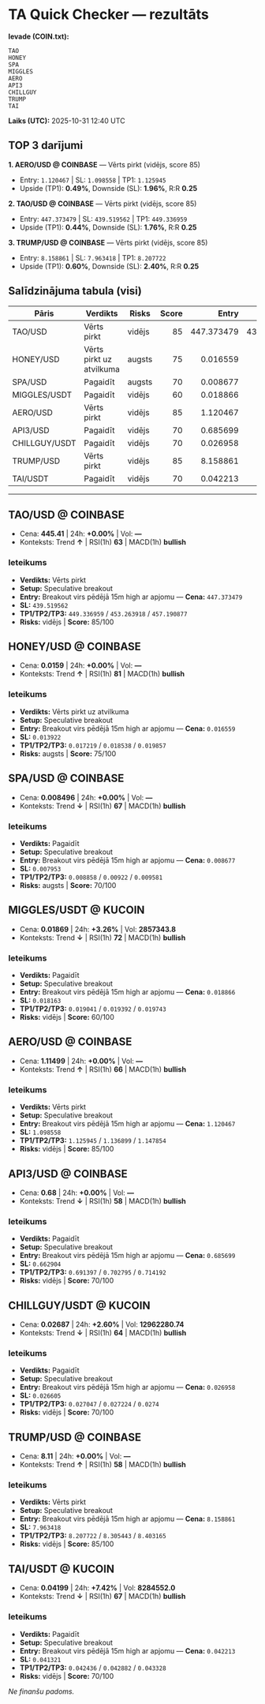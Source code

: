 # TA Quick Checker — rezultāts

**Ievade (COIN.txt):**
```
TAO
HONEY
SPA
MIGGLES
AERO
API3
CHILLGUY
TRUMP
TAI
```
**Laiks (UTC):** 2025-10-31 12:40 UTC

## TOP 3 darījumi
**1. AERO/USD @ COINBASE** — Vērts pirkt (vidējs, score 85)
- Entry: `1.120467` | SL: `1.098558` | TP1: `1.125945`
- Upside (TP1): **0.49%**, Downside (SL): **1.96%**, R:R **0.25**

**2. TAO/USD @ COINBASE** — Vērts pirkt (vidējs, score 85)
- Entry: `447.373479` | SL: `439.519562` | TP1: `449.336959`
- Upside (TP1): **0.44%**, Downside (SL): **1.76%**, R:R **0.25**

**3. TRUMP/USD @ COINBASE** — Vērts pirkt (vidējs, score 85)
- Entry: `8.158861` | SL: `7.963418` | TP1: `8.207722`
- Upside (TP1): **0.60%**, Downside (SL): **2.40%**, R:R **0.25**

## Salīdzinājuma tabula (visi)
| Pāris | Verdikts | Risks | Score | Entry | SL | TP1 | Upside% | Downside% | R:R | RSI(1h) | MACD | 24h% | Cena |
|---|---|---|---:|---:|---:|---:|---:|---:|---:|---:|---|---:|---:|
| TAO/USD | Vērts pirkt | vidējs | 85 | 447.373479 | 439.519562 | 449.336959 | 0.44% | 1.76% | 0.25 | 63 | bullish | +0.00% | 445.41 |
| HONEY/USD | Vērts pirkt uz atvilkuma | augsts | 75 | 0.016559 | 0.013922 | 0.017219 | 3.99% | 15.93% | 0.25 | 81 | bullish | +0.00% | 0.0159 |
| SPA/USD | Pagaidīt | augsts | 70 | 0.008677 | 0.007953 | 0.008858 | 2.08% | 8.34% | 0.25 | 67 | bullish | +0.00% | 0.008496 |
| MIGGLES/USDT | Pagaidīt | vidējs | 60 | 0.018866 | 0.018163 | 0.019041 | 0.93% | 3.72% | 0.25 | 72 | bullish | +3.26% | 0.01869 |
| AERO/USD | Vērts pirkt | vidējs | 85 | 1.120467 | 1.098558 | 1.125945 | 0.49% | 1.96% | 0.25 | 66 | bullish | +0.00% | 1.11499 |
| API3/USD | Pagaidīt | vidējs | 70 | 0.685699 | 0.662904 | 0.691397 | 0.83% | 3.32% | 0.25 | 58 | bullish | +0.00% | 0.68 |
| CHILLGUY/USDT | Pagaidīt | vidējs | 70 | 0.026958 | 0.026605 | 0.027047 | 0.33% | 1.31% | 0.25 | 64 | bullish | +2.60% | 0.02687 |
| TRUMP/USD | Vērts pirkt | vidējs | 85 | 8.158861 | 7.963418 | 8.207722 | 0.60% | 2.40% | 0.25 | 58 | bullish | +0.00% | 8.11 |
| TAI/USDT | Pagaidīt | vidējs | 70 | 0.042213 | 0.041321 | 0.042436 | 0.53% | 2.11% | 0.25 | 67 | bullish | +7.42% | 0.04199 |

---

## TAO/USD @ COINBASE
- Cena: **445.41** | 24h: **+0.00%** | Vol: **—**
- Konteksts: Trend **↑** | RSI(1h) **63** | MACD(1h) **bullish**

### Ieteikums
- **Verdikts:** Vērts pirkt
- **Setup:** Speculative breakout
- **Entry:** Breakout virs pēdējā 15m high ar apjomu  — **Cena:** `447.373479`
- **SL:** `439.519562`
- **TP1/TP2/TP3:** `449.336959` / `453.263918` / `457.190877`
- **Risks:** vidējs | **Score:** 85/100

## HONEY/USD @ COINBASE
- Cena: **0.0159** | 24h: **+0.00%** | Vol: **—**
- Konteksts: Trend **↑** | RSI(1h) **81** | MACD(1h) **bullish**

### Ieteikums
- **Verdikts:** Vērts pirkt uz atvilkuma
- **Setup:** Speculative breakout
- **Entry:** Breakout virs pēdējā 15m high ar apjomu  — **Cena:** `0.016559`
- **SL:** `0.013922`
- **TP1/TP2/TP3:** `0.017219` / `0.018538` / `0.019857`
- **Risks:** augsts | **Score:** 75/100

## SPA/USD @ COINBASE
- Cena: **0.008496** | 24h: **+0.00%** | Vol: **—**
- Konteksts: Trend **↓** | RSI(1h) **67** | MACD(1h) **bullish**

### Ieteikums
- **Verdikts:** Pagaidīt
- **Setup:** Speculative breakout
- **Entry:** Breakout virs pēdējā 15m high ar apjomu  — **Cena:** `0.008677`
- **SL:** `0.007953`
- **TP1/TP2/TP3:** `0.008858` / `0.00922` / `0.009581`
- **Risks:** augsts | **Score:** 70/100

## MIGGLES/USDT @ KUCOIN
- Cena: **0.01869** | 24h: **+3.26%** | Vol: **2857343.8**
- Konteksts: Trend **↓** | RSI(1h) **72** | MACD(1h) **bullish**

### Ieteikums
- **Verdikts:** Pagaidīt
- **Setup:** Speculative breakout
- **Entry:** Breakout virs pēdējā 15m high ar apjomu  — **Cena:** `0.018866`
- **SL:** `0.018163`
- **TP1/TP2/TP3:** `0.019041` / `0.019392` / `0.019743`
- **Risks:** vidējs | **Score:** 60/100

## AERO/USD @ COINBASE
- Cena: **1.11499** | 24h: **+0.00%** | Vol: **—**
- Konteksts: Trend **↑** | RSI(1h) **66** | MACD(1h) **bullish**

### Ieteikums
- **Verdikts:** Vērts pirkt
- **Setup:** Speculative breakout
- **Entry:** Breakout virs pēdējā 15m high ar apjomu  — **Cena:** `1.120467`
- **SL:** `1.098558`
- **TP1/TP2/TP3:** `1.125945` / `1.136899` / `1.147854`
- **Risks:** vidējs | **Score:** 85/100

## API3/USD @ COINBASE
- Cena: **0.68** | 24h: **+0.00%** | Vol: **—**
- Konteksts: Trend **↓** | RSI(1h) **58** | MACD(1h) **bullish**

### Ieteikums
- **Verdikts:** Pagaidīt
- **Setup:** Speculative breakout
- **Entry:** Breakout virs pēdējā 15m high ar apjomu  — **Cena:** `0.685699`
- **SL:** `0.662904`
- **TP1/TP2/TP3:** `0.691397` / `0.702795` / `0.714192`
- **Risks:** vidējs | **Score:** 70/100

## CHILLGUY/USDT @ KUCOIN
- Cena: **0.02687** | 24h: **+2.60%** | Vol: **12962280.74**
- Konteksts: Trend **↓** | RSI(1h) **64** | MACD(1h) **bullish**

### Ieteikums
- **Verdikts:** Pagaidīt
- **Setup:** Speculative breakout
- **Entry:** Breakout virs pēdējā 15m high ar apjomu  — **Cena:** `0.026958`
- **SL:** `0.026605`
- **TP1/TP2/TP3:** `0.027047` / `0.027224` / `0.0274`
- **Risks:** vidējs | **Score:** 70/100

## TRUMP/USD @ COINBASE
- Cena: **8.11** | 24h: **+0.00%** | Vol: **—**
- Konteksts: Trend **↑** | RSI(1h) **58** | MACD(1h) **bullish**

### Ieteikums
- **Verdikts:** Vērts pirkt
- **Setup:** Speculative breakout
- **Entry:** Breakout virs pēdējā 15m high ar apjomu  — **Cena:** `8.158861`
- **SL:** `7.963418`
- **TP1/TP2/TP3:** `8.207722` / `8.305443` / `8.403165`
- **Risks:** vidējs | **Score:** 85/100

## TAI/USDT @ KUCOIN
- Cena: **0.04199** | 24h: **+7.42%** | Vol: **8284552.0**
- Konteksts: Trend **↓** | RSI(1h) **67** | MACD(1h) **bullish**

### Ieteikums
- **Verdikts:** Pagaidīt
- **Setup:** Speculative breakout
- **Entry:** Breakout virs pēdējā 15m high ar apjomu  — **Cena:** `0.042213`
- **SL:** `0.041321`
- **TP1/TP2/TP3:** `0.042436` / `0.042882` / `0.043328`
- **Risks:** vidējs | **Score:** 70/100

*Ne finanšu padoms.*
